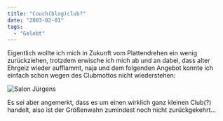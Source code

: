 ```yaml
---
title: "Couch(blog)club?"
date: "2003-02-01"
tags:
  - "Gelebt"
---
```


Eigentlich wollte ich mich in Zukunft vom Plattendrehen ein wenig zurückziehen, trotzdem erwische ich mich ab und an dabei, dass alter Ehrgeiz wieder aufflammt, naja und dem folgenden Angebot konnte ich einfach schon wegen des Clubmottos nicht wiederstehen:

![Salon Jürgens](/images/couchblog/1620702_627282170679775_1176772439426851610_n.jpg)

Es sei aber angemerkt, dass es um einen wirklich ganz kleinen Club(?) handelt, also ist der Größenwahn zumindest noch nicht zurückgekehrt…
